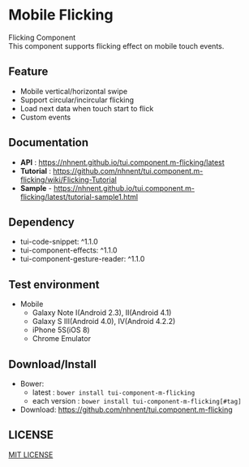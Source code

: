 Mobile Flicking
===============
Flicking Component<br>
This component supports flicking effect on mobile touch events.

## Feature
* Mobile vertical/horizontal swipe
* Support circular/incircular flicking
* Load next data when touch start to flick
* Custom events

## Documentation
* **API** : https://nhnent.github.io/tui.component.m-flicking/latest
* **Tutorial** : https://github.com/nhnent/tui.component.m-flicking/wiki/Flicking-Tutorial
* **Sample** - https://nhnent.github.io/tui.component.m-flicking/latest/tutorial-sample1.html

## Dependency
* tui-code-snippet: ^1.1.0
* tui-component-effects: ^1.1.0
* tui-component-gesture-reader: ^1.1.0

## Test environment
* Mobile
	* Galaxy Note I(Android 2.3), II(Android 4.1)
	* Galaxy S III(Android 4.0), IV(Android 4.2.2)
	* iPhone 5S(iOS 8)
	* Chrome Emulator

## Download/Install
* Bower:
   * latest  : `bower install tui-component-m-flicking`
   * each version : `bower install tui-component-m-flicking[#tag]`
* Download: https://github.com/nhnent/tui.component.m-flicking

## LICENSE
[MIT LICENSE](LICENSE)
